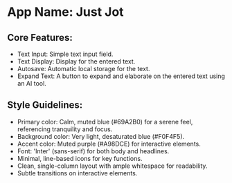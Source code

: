 # **App Name**: Just Jot

## Core Features:

- Text Input: Simple text input field.
- Text Display: Display for the entered text.
- Autosave: Automatic local storage for the text.
- Expand Text: A button to expand and elaborate on the entered text using an AI tool.

## Style Guidelines:

- Primary color: Calm, muted blue (#69A2B0) for a serene feel, referencing tranquility and focus.
- Background color: Very light, desaturated blue (#F0F4F5).
- Accent color: Muted purple (#A98DCE) for interactive elements.
- Font: 'Inter' (sans-serif) for both body and headlines.
- Minimal, line-based icons for key functions.
- Clean, single-column layout with ample whitespace for readability.
- Subtle transitions on interactive elements.